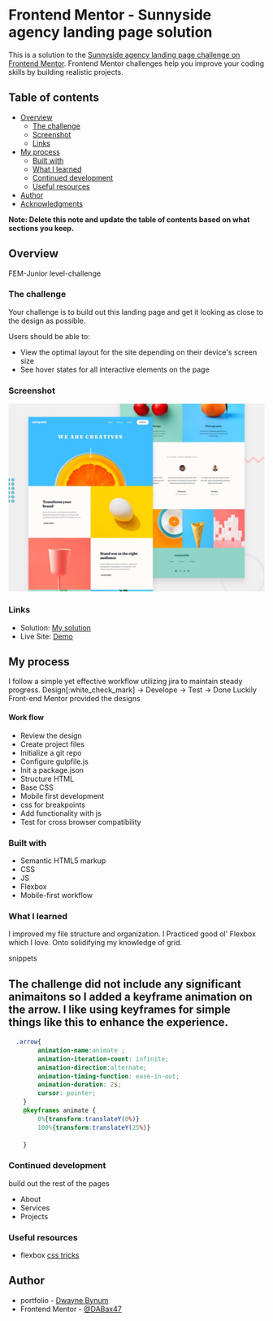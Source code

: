 # Frontend Mentor - Sunnyside agency landing page solution

This is a solution to the [Sunnyside agency landing page challenge on Frontend Mentor](https://www.frontendmentor.io/challenges/sunnyside-agency-landing-page-7yVs3B6ef). Frontend Mentor challenges help you improve your coding skills by building realistic projects.

## Table of contents

- [Overview](#overview)
  - [The challenge](#the-challenge)
  - [Screenshot](#screenshot)
  - [Links](#links)
- [My process](#my-process)
  - [Built with](#built-with)
  - [What I learned](#what-i-learned)
  - [Continued development](#continued-development)
  - [Useful resources](#useful-resources)
- [Author](#author)
- [Acknowledgments](#acknowledgments)

**Note: Delete this note and update the table of contents based on what sections you keep.**

## Overview
FEM-Junior level-challenge
### The challenge
Your challenge is to build out this landing page and get it looking as close to the design as possible.

Users should be able to:

- View the optimal layout for the site depending on their device's screen size
- See hover states for all interactive elements on the page

### Screenshot

![Design preview for the Sunnyside agency landing page coding challenge](./design/desktop-preview.jpg)


### Links

- Solution: [My solution](https://www.frontendmentor.io/solutions/sunny-side-agency-q35t8GwUp)
- Live Site: [Demo](https://dwayne-b.github.io/FEM-sunnysideAgency/)

## My process
I follow a simple yet effective workflow utilizing jira to maintain steady progress.
Design[:white_check_mark] -> Develope -> Test -> Done
Luckily Front-end Mentor provided the designs
#### Work flow

- Review the design 
- Create project files 
- Initialize a git repo
- Configure gulpfile.js
- Init a package.json
- Structure HTML
- Base CSS
- Mobile first development
- css for breakpoints 
- Add functionality with js
- Test for cross browser compatibility

### Built with

- Semantic HTML5 markup
- CSS 
- JS
- Flexbox
- Mobile-first workflow




### What I learned

I improved my file structure and organization.
I Practiced good ol' Flexbox which I love. 
Onto solidifying my knowledge of grid.

snippets

## The challenge did not include any significant animaitons so I added a keyframe animation on the arrow. I like using keyframes for simple things like this to enhance the experience.
```css
  .arrow{
        animation-name:animate ;
        animation-iteration-count: infinite;
        animation-direction:alternate;
        animation-timing-function: ease-in-out;
        animation-duration: 2s;
        cursor: pointer;
    }
    @keyframes animate {
        0%{transform:translateY(0%)}
        100%{transform:translateY(25%)}
        
    }
```


### Continued development

build out the rest of the pages
- About 
- Services 
- Projects


### Useful resources
- flexbox [css tricks](https://css-tricks.com/snippets/css/a-guide-to-flexbox/)



## Author

- portfolio - [Dwayne Bynum](https://dwaynebynumtech.netlify.app/)
- Frontend Mentor - [@DABax47](https://www.frontendmentor.io/profile/DABax47)


